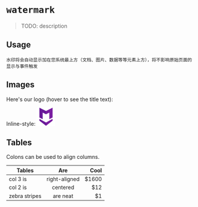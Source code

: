 # `watermark`
> TODO: description


## Usage
```
水印将会自动显示加在您系统最上方（文档、图片、数据等等元素上方），将不影响原始页面的显示与事件触发
```


## Images
Here's our logo (hover to see the title text):

Inline-style:
![alt text](https://github.com/adam-p/markdown-here/raw/master/src/common/images/icon48.png "Logo Title Text 1")


## Tables
Colons can be used to align columns.

| Tables        | Are           | Cool  |
| ------------- |:-------------:| -----:|
| col 3 is      | right-aligned | $1600 |
| col 2 is      | centered      |   $12 |
| zebra stripes | are neat      |    $1 |
